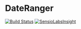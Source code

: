 # DateRanger
[![Build Status](https://travis-ci.org/obokaman-com/DateRanger.svg?branch=master)](https://travis-ci.org/obokaman-com/DateRanger) [![SensioLabsInsight](https://insight.sensiolabs.com/projects/bf7b5c30-ee2d-47ec-97af-e89aa848707f/mini.png)](https://insight.sensiolabs.com/projects/bf7b5c30-ee2d-47ec-97af-e89aa848707f)
